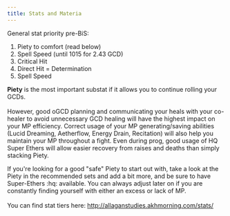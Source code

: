 ```yaml
---
title: Stats and Materia
---
```

General stat priority pre-BiS:

1. Piety to comfort (read below)
2. Spell Speed (until 1015 for 2.43 GCD)
3. Critical Hit
4. Direct Hit = Determination
5. Spell Speed

**Piety** is the most important substat if it allows you to continue rolling your GCDs.\
\
However, good oGCD planning and communicating your heals with your co-healer to avoid unnecessary GCD healing will have the highest impact on your MP efficiency. Correct usage of your MP generating/saving abilities (Lucid Dreaming, Aetherflow, Energy Drain, Recitation) will also help you maintain your MP throughout a fight. Even during prog, good usage of HQ Super Ethers will allow easier recovery from raises and deaths than simply stacking Piety. 

If you're looking for a good "safe" Piety to start out with, take a look at the Piety in the recommended sets and add a bit more, and be sure to have Super-Ethers :hq: available. You can always adjust later on if you are constantly finding yourself with either an excess or lack of MP.\
\
You can find stat tiers here: <http://allaganstudies.akhmorning.com/stats/>